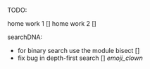 TODO:

home work 1 []
home work 2 []

searchDNA:
- for binary search use the module bisect []
- fix bug in depth-first search [] *emoji_clown*
